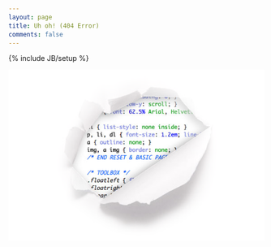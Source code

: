```yaml
---
layout: page
title: Uh oh! (404 Error)
comments: false
---
```

{% include JB/setup %}


<img style="border:initial" src="/assets/themes//twitter/img/404.png" alt="Page Not Found (404).">
